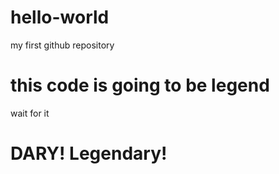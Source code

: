 # hello-world
my first github repository
<h1> this code is going to be legend </h1>
<p> wait for it </p>
<h1> DARY! Legendary! </h1>
